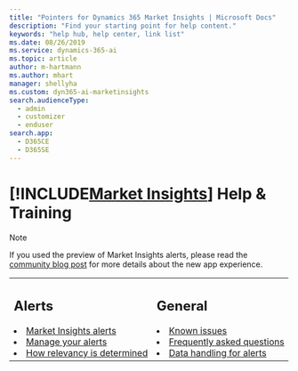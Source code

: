 ```yaml
---
title: "Pointers for Dynamics 365 Market Insights | Microsoft Docs"
description: "Find your starting point for help content."
keywords: "help hub, help center, link list"
ms.date: 08/26/2019
ms.service: dynamics-365-ai
ms.topic: article
author: m-hartmann
ms.author: mhart
manager: shellyha
ms.custom: dyn365-ai-marketinsights
search.audienceType: 
  - admin
  - customizer
  - enduser
search.app: 
  - D365CE
  - D365SE
---
```


# [!INCLUDE[Market Insights](../includes/pn-market-insights-short.md)] Help & Training

> [!NOTE]
> If you used the preview of Market Insights alerts, please read the [community blog post](https://community.dynamics.com/365/aimarketinsights/b/marketinsightsteamblog/posts/introducing-a-new-app-experience-for-dynamics-365-market-insights ) for more details about the new app experience.

<table>
<tr>
<td>

<h2> Alerts </h2>

<li><a href="alerts-overview.md" data-raw-source="[Market Insights alerts](alerts-overview.md)">Market Insights alerts</a></li>
<li><a href="alerts-management.md" data-raw-source="[Manage your alerts](alerts-management.md)">Manage your alerts</a></li>
<li><a href="alerts-data-science.md" data-raw-source="[How relevancy is determined](alerts-data-science.md)">How relevancy is determined</a></li>
</td>

<td>

<h2> General </h2>

<li><a href="known-issues.md" data-raw-source="[Known issues](known-issues.md)">Known issues</a></li>
<li><a href="faq.md" data-raw-source="[Frequently asked questions](faq.md)">Frequently asked questions</a></li>
<li><a href="alerts-data-handling.md" data-raw-source="[Data handling for alerts](alerts-data-handling.md)">Data handling for alerts</a></li>
</td>
</tr>

</table>
